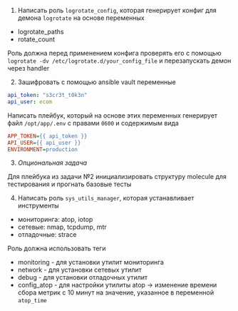 1) Написать роль `logrotate_config`, которая генерирует конфиг для демона `logrotate` на основе переменных
- logrotate_paths
- rotate_count

Роль должна перед применением конфига проверять его с помощью `logrotate -dv /etc/logrotate.d/your_config_file` и перезапускать демон через handler

2) Зашифровать с помощью ansible vault переменные
```yaml
api_token: "s3cr3t_t0k3n"
api_user: ecom
```
Написать плейбук, который на основе этих переменных генерирует файл `/opt/app/.env` с правами `0600` и содержимым вида
```ini
APP_TOKEN={{ api_token }}
API_USER={{ api_user }}
ENVIRONMENT=production
```
3) _Опциональная задача_

Для плейбука из задачи №2 инициализировать структуру molecule для тестирования и прогнать базовые тесты

4) Написать роль `sys_utils_manager`, которая устанавливает инструменты
- мониторинга: atop, iotop
- сетевые: nmap, tcpdump, mtr
- отладочные: strace

Роль должна использовать теги
- monitoring - для установки утилит мониторинга
- network - для установки сетевых утилит
- debug - для установки отладочных утилит
- config_atop - для настройки утилиты atop -> изменение времени сбора метрик с 10 минут на значение, указанное в переменной `atop_time`
